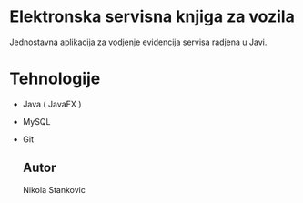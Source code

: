 # Elektronska servisna knjiga za vozila

Jednostavna aplikacija za vodjenje evidencija servisa radjena u Javi.

# Tehnologije

- Java ( JavaFX )
- MySQL
- Git

  ## Autor
  Nikola Stankovic
